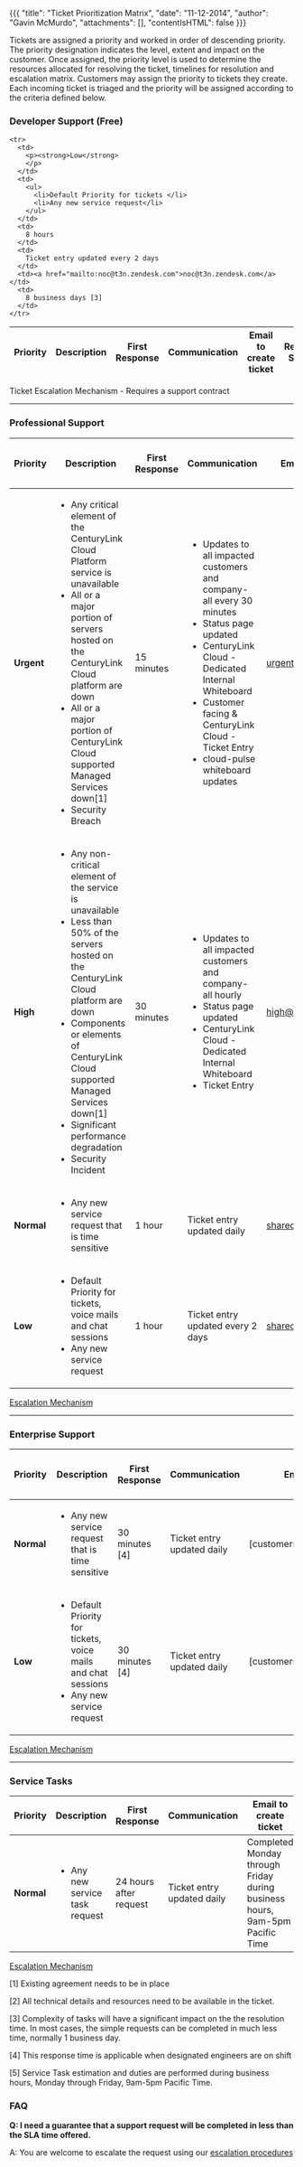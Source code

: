 {{{
  "title": "Ticket Prioritization Matrix",
  "date": "11-12-2014",
  "author": "Gavin McMurdo",
  "attachments": [],
  "contentIsHTML": false
}}}

Tickets are assigned a priority and worked in order of descending priority. The priority designation indicates the level, extent and impact on the customer. Once assigned, the priority level is used to determine the resources allocated for resolving the ticket, timelines for resolution and escalation matrix. Customers may assign the priority to tickets they create.  Each incoming ticket is triaged and the priority will be assigned according to the criteria defined below.</p>

### Developer Support (Free)

<table>
    <thead>
        <tr>
            <th>Priority</th>
            <th>Description</th>
            <th>First Response</th>
            <th>Communication</th>
            <th>Email to create ticket</th>
            <th>Target Restoration SLA Time [2]</th>
        </tr>
    </thead>
  <tbody>

    <tr>
      <td>
        <p><strong>Low</strong>
        </p>
      </td>
      <td>
        <ul>
          <li>Default Priority for tickets </li>
          <li>Any new service request</li>
        </ul>
      </td>
      <td>
        8 hours
      </td>
      <td>
        Ticket entry updated every 2 days
      </td>
      <td><a href="mailto:noc@t3n.zendesk.com">noc@t3n.zendesk.com</a></td>
      <td>
        8 business days [3]
      </td>
    </tr>
  </tbody>
</table>


Ticket Escalation Mechanism - Requires a support contract

------------

### Professional Support
  <table>
  <thead>
      <tr>
          <th>Priority</th>
          <th>Description</th>
          <th>First Response</th>
          <th>Communication</th>
          <th>Email to create ticket</th>
          <th>Target Restoration SLA Time [2]</th>
      </tr>
  </thead>
    <tbody>
      <tr>
        <td>
          <strong>Urgent</strong>
        </td>
        <td>
          <ul>
            <li>Any critical element of the CenturyLink Cloud Platform service is unavailable</li>
            <li>All or a major portion of servers hosted on the CenturyLink Cloud platform are down</li>
            <li>All or a major portion of CenturyLink Cloud supported Managed Services down[1]</li>
            <li>Security Breach</li>
          </ul>
        </td>
        <td>
          15 minutes
        </td>
        <td>
          <ul>
            <li>Updates to all impacted customers and company-all every 30 minutes</li>
            <li>Status page updated</li>
            <li>CenturyLink Cloud - Dedicated Internal Whiteboard</li>
            <li>Customer facing &amp; CenturyLink Cloud - Ticket Entry</li>
            <li>cloud-pulse whiteboard updates</li>
          </ul>
        </td>
        <td>
          <a href="mailto:urgent@t3n.zendesk.com">urgent@t3n.zendesk.com</a>
        </td>
        <td>
          4 hours
        </td>
      </tr>
      <tr>
        <td>
          <p><strong>High</strong>
          </p>
        </td>
        <td>
          <ul>
            <li>Any non-critical element of the service is unavailable</li>
            <li>Less than 50% of the servers hosted on the CenturyLink Cloud platform are down</li>
            <li>Components or elements of CenturyLink Cloud supported Managed Services down[1]</li>
            <li>Significant performance degradation</li>
            <li>Security Incident</li>
          </ul>
        </td>
        <td>
          30 minutes
        </td>
        <td>
          <ul>
            <li>Updates to all impacted customers and company-all hourly</li>
            <li>Status page updated</li>
            <li>CenturyLink Cloud - Dedicated Internal Whiteboard</li>
            <li>Ticket Entry</li>
          </ul>
        </td>
        <td>
          <a href="mailto:high@t3n.zendesk.com">high@t3n.zendesk.com</a>
        </td>
        <td>
          8 hours
        </td>
      </tr>
      <tr>
        <td>
          <strong>Normal</strong>
        </td>
        <td>
          <ul>
          <li>Any new service request that is time sensitive</li>
          </yl>
        </td>
        <td>
          1 hour
        </td>
        <td>
          Ticket entry updated daily
        </td>
        <td>
            <a href="mailto:shared_n@t3n.zendesk.com">shared_n@t3n.zendesk.com</a>
        </td>
        <td>
          5 business days [3]
        </td>
      </tr>
      <tr>
        <td>
          <strong>Low</strong>
        </td>
        <td>
          <ul>
            <li>Default Priority for tickets, voice mails and chat sessions </li>
            <li>Any new service request</li>
          </ul>
        </td>
        <td>
          1 hour
        </td>
        <td>
          Ticket entry updated every 2 days
        </td>
        <td>
        <a href="mailto:shared_l@t3n.zendesk.com">shared_l@t3n.zendesk.com</a>
        </td>
        <td>
          8 business days [3]
        </td>
      </tr>
    </tbody>
  </table>

[Escalation Mechanism](how-do-i-escalate-a-ticket.md)

---------------

### Enterprise Support

<table>
<thead>
    <tr>
        <th>Priority</th>
        <th>Description</th>
        <th>First Response</th>
        <th>Communication</th>
        <th>Email to create ticket</th>
        <th>Target Restoration SLA Time [2]</th>
    </tr>
</thead>
<tbody>

<tr>
<td>
  <p><strong>Normal</strong>
  </p>
</td>
<td>
  <ul>
    <li>Any new service request that is time sensitive </li>
  </ul>
</td>
<td>
  30 minutes [4]
</td>
<td>
  Ticket entry updated daily
</td>
<td>
  [customerspecific]@t3n.zendesk.com
</td>
<td>
  1 business day [3]
</td>
</tr>
<tr>
<td>
  <p><strong>Low</strong>
  </p>
</td>
<td>
  <ul>
    <li>Default Priority for tickets, voice mails and chat sessions </li>
    <li>Any new service request</li>
  </ul>
</td>
<td>
  30 minutes [4]
</td>
<td>
  Ticket entry updated daily
</td>
<td>
  [customerspecific]@t3n.zendesk.com
</td>
<td>
  1 business day [3]
</td>
</tr>
</tbody>
</table>

[Escalation Mechanism](how-do-i-escalate-a-ticket.md)

-----------------------

### Service Tasks

<table>
<thead>
    <tr>
        <th>Priority</th>
        <th>Description</th>
        <th>First Response</th>
        <th>Communication</th>
        <th>Email to create ticket</th>
        <th>Target Restoration SLA Time [2]</th>
    </tr>
</thead>
<tbody>

  <tr>
    <td>
      <p><strong>Normal</strong>
      </p>
    </td>
    <td>
      <ul>
        <li>Any new service task request</li>
      </ul>
    </td>
    <td>
      24 hours after request
    </td>
    <td>
      Ticket entry updated daily
    </td>
    <td>
      Completed Monday through Friday during business hours, 9am-5pm Pacific Time
    </td>
    <td>
        <a href="mailto:servicetasks@t3n.zendesk.com">servicetasks@t3n.zendesk.com</a>
    </td>
  </tr>
</tbody>
</table>

[Escalation Mechanism](how-do-i-escalate-a-ticket.md)

[1] Existing agreement needs to be in place

[2] All technical details and resources need to be available in the ticket.

[3] Complexity of tasks will have a significant impact on the the resolution time. In most cases, the simple requests can be completed in much less time, normally 1 business day.

[4] This response time is applicable when designated engineers are on shift

[5] Service Task estimation and duties are performed during business hours, Monday through Friday, 9am-5pm Pacific Time.


### FAQ

**Q: I need a guarantee that a support request will be completed in less than the SLA time offered.**

A: You are welcome to escalate the request using our [escalation procedures](how-do-i-escalate-a-ticket.md)
